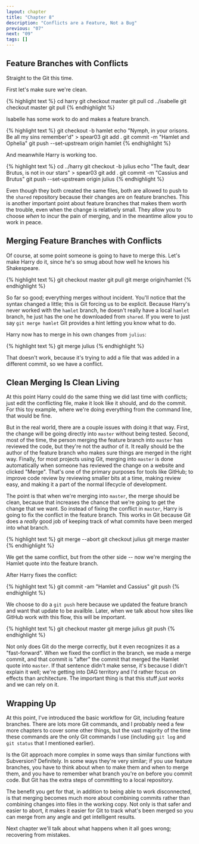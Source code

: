 ```yaml
---
layout: chapter
title: "Chapter 8"
description: "Conflicts are a Feature, Not a Bug"
previous: "07"
next: "09"
tags: []
---
```


Feature Branches with Conflicts
-------------------------------

Straight to the Git this time.

First let's make sure we're clean.

{% highlight text %}
cd harry
git checkout master
git pull
cd ../isabelle
git checkout master
git pull
{% endhighlight %}

Isabelle has some work to do and makes a feature branch.

{% highlight text %}
git checkout -b hamlet
echo "Nymph, in your orisons. Be all my sins remember'd" > spear03
git add .
git commit -m "Hamlet and Ophelia"
git push --set-upstream origin hamlet
{% endhighlight %}

And meanwhile Harry is working too.

{% highlight text %}
cd ../harry
git checkout -b julius
echo "The fault, dear Brutus, is not in our stars" > spear03
git add .
git commit -m "Cassius and Brutus"
git push --set-upstream origin julius
{% endhighlight %}

Even though they both created the same files, both are allowed to push to the
`shared` repository because their changes are on feature branches. This is another
important point about feature branches that makes them worth the trouble, even
when the change is relatively small. They allow you to choose *when* to incur the
pain of merging, and in the meantime allow you to work in peace.

Merging Feature Branches with Conflicts 
---------------------------------------

Of course, at some point someone is going to have to merge this. Let's make Harry
do it, since he's so smug about how well he knows his Shakespeare.

{% highlight text %}
git checkout master
git pull
git merge origin/hamlet
{% endhighlight %}

So far so good; everything merges without incident. You'll notice that the syntax
changed a little; this is Git forcing us to be explicit. Because Harry's never
worked with the `hamlet` branch, he doesn't really have a local `hamlet` branch,
he just has the one he downloaded from `shared`. If you were to just say
`git merge hamlet` Git provides a hint letting you know what to do.

Harry now has to merge in his own changes from `julius`:

{% highlight text %}
git merge julius
{% endhighlight %}

That doesn't work, because it's trying to add a file that was added in a different
commit, so we have a conflict.

Clean Merging Is Clean Living
-----------------------------

At this point Harry could do the same thing we did last time with conflicts; just edit
the conflicting file, make it look like it should, and do the commit. For this toy
example, where we're doing everything from the command line, that would be fine.

But in the real world, there are a couple issues with doing it that way. First, the
change will be going directly into `master` without being tested. Second, most of the
time, the person merging the feature branch into `master` has reviewed the code, but
they're not the author of it. It really should be the author of the feature branch who
makes sure things are merged in the right way. Finally, for most projects using Git,
merging into `master` is done automatically when someone has reviewed the change
on a website and clicked "Merge". That's one of the primary purposes for tools like
GitHub; to improve code review by reviewing smaller bits at a time, making review easy,
and making it a part of the normal lifecycle of development.

The point is that when we're merging into `master`, the merge should be clean, because
that increases the chance that we're going to get the change that we want. So instead
of fixing the conflict in `master`, Harry is going to fix the conflict in the feature
branch. This works in Git because Git does a *really* good job of keeping track of
what commits have been merged into what branch.

{% highlight text %}
git merge --abort
git checkout julius
git merge master
{% endhighlight %}

We get the same conflict, but from the other side -- now we're merging the Hamlet
quote into the feature branch. 

After Harry fixes the conflict:

{% highlight text %}
git commit -am "Hamlet and Cassius"
git push
{% endhighlight %}

We choose to do a `git push` here because we updated the feature branch and want that
update to be availble. Later, when we talk about how sites like GitHub work with this
flow, this will be important.

{% highlight text %}
git checkout master
git merge julius
git push
{% endhighlight %}

Not only does Git do the merge correctly, but it even recognizes it as a "fast-forward".
When we fixed the conflict in the branch, we made a merge commit, and that commit is
"after" the commit that merged the Hamlet quote into `master`. If that sentence didn't 
make sense, it's because I didn't explain it well; we're getting into DAG territory
and I'd rather focus on effects than architecture. The important thing is that
this stuff *just works* and we can rely on it.

Wrapping Up
-----------

At this point, I've introduced the basic workflow for Git, including feature branches.
There are lots more Git commands, and I probably need a few more chapters to cover
some other things, but the vast majority of the time these commands are the
only Git commands I use (including `git log` and `git status` that I mentioned earlier).

Is the Git approach more complex in some ways than similar functions with Subversion?
Definitely. In some ways they're very similar; if you use feature branches, you have to
think about when to make them and when to merge them, and you have to remember what branch
you're on before you commit code. But Git has the extra steps of committing to a local
repository.

The benefit you get for that, in addition to being able to work disconnected, is that
merging becomes much more about combining commits rather than combining changes into
files in the working copy. Not only is that safer and easier to abort, it makes it
easier for Git to track what's been merged so you can merge from any angle and get
intelligent results.

Next chapter we'll talk about what happens when it all goes wrong; recovering from
mistakes.


